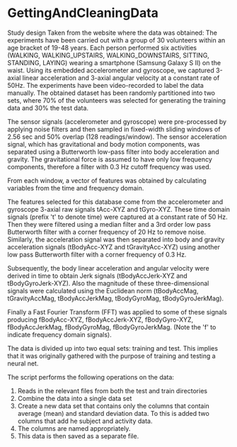# GettingAndCleaningData
Study design
Taken from the website where the data was obtained:
The experiments have been carried out with a group of 30 volunteers within an age bracket of 19-48 years. Each person 
performed six activities (WALKING, WALKING_UPSTAIRS, WALKING_DOWNSTAIRS, SITTING, STANDING, LAYING) wearing a 
smartphone (Samsung Galaxy S II) on the waist. Using its embedded accelerometer and gyroscope, we captured 3-axial 
linear acceleration and 3-axial angular velocity at a constant rate of 50Hz. The experiments have been video-recorded 
to label the data manually. The obtained dataset has been randomly partitioned into two sets, where 70% of the 
volunteers was selected for generating the training data and 30% the test data.

The sensor signals (accelerometer and gyroscope) were pre-processed by applying noise filters and then sampled in 
fixed-width sliding windows of 2.56 sec and 50% overlap (128 readings/window). The sensor acceleration signal, which 
has gravitational and body motion components, was separated using a Butterworth low-pass filter into body acceleration 
and gravity. The gravitational force is assumed to have only low frequency components, therefore a filter with 0.3 Hz 
cutoff frequency was used. 

From each window, a vector of features was obtained by calculating variables from the time and frequency domain.

The features selected for this database come from the accelerometer and gyroscope 3-axial raw signals tAcc-XYZ and 
tGyro-XYZ. These time domain signals (prefix 't' to denote time) were captured at a constant rate of 50 Hz. Then they 
were filtered using a median filter and a 3rd order low pass Butterworth filter with a corner frequency of 20 Hz to 
remove noise. Similarly, the acceleration signal was then separated into body and gravity acceleration signals 
(tBodyAcc-XYZ and tGravityAcc-XYZ) using another low pass Butterworth filter with a corner frequency of 0.3 Hz. 

Subsequently, the body linear acceleration and angular velocity were derived in time to obtain Jerk signals 
(tBodyAccJerk-XYZ and tBodyGyroJerk-XYZ). Also the magnitude of these three-dimensional signals were calculated 
using the Euclidean norm (tBodyAccMag, tGravityAccMag, tBodyAccJerkMag, tBodyGyroMag, tBodyGyroJerkMag). 

Finally a Fast Fourier Transform (FFT) was applied to some of these signals producing fBodyAcc-XYZ, fBodyAccJerk-XYZ, 
fBodyGyro-XYZ, fBodyAccJerkMag, fBodyGyroMag, fBodyGyroJerkMag. (Note the 'f' to indicate frequency domain signals). 

The data is divided up into two equal sets: training and test.  This implies that it was originally gathered with the 
purpose of training and testing a neural net.

The script performs the following operations on the data:
1. Reads in the relevant files from both the test and train directories
2. Combine the data into a single data set
3. Create a new data set that contains only the columns that contain average (mean) and standard deviation data. To this is added two columns that add he subject and activity data.
4. The columns are named appropriately.
5. This data is then saved as a separate file.
